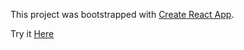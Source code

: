 This project was bootstrapped with [Create React App](https://github.com/facebook/create-react-app).

Try it [Here](https://mem-generator-app.herokuapp.com/)
